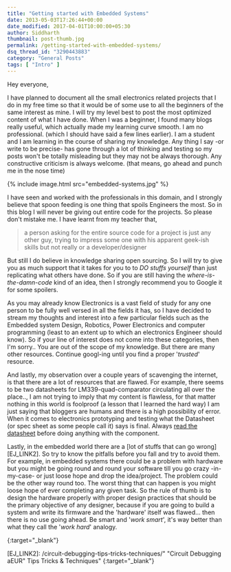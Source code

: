 ```yaml
---
title: "Getting started with Embedded Systems"
date: 2013-05-03T17:26:44+00:00
date_modified: 2017-04-01T10:00:00+05:30
author: Siddharth
thumbnail: post-thumb.jpg
permalink: /getting-started-with-embedded-systems/
dsq_thread_id: "3290443883"
category: "General Posts"
tags: [ "Intro" ]
---
```


Hey everyone,

I have planned to document all the small electronics related projects that I do in my free time so that it would be of some use to all the beginners of the same interest as mine. I will try my level best to post the most optimized content of what I have  done. When I was a beginner, I found many blogs really useful, which actually made my learning curve smooth. I am no professional. (which I should have said a few lines earlier). I am a student and I am learning in the course of sharing my knowledge. Any thing I say -or write to be precise-  has gone through a lot of thinking and testing so my posts won't be totally misleading but they may not be always thorough. Any constructive criticism is always welcome. (that means, go ahead and punch me in the nose time)

{% include image.html src="embedded-systems.jpg" %}

I have seen and worked with the professionals in this domain, and I strongly believe that spoon feeding is one thing that spoils Engineers the most. So in this blog I will never be giving out entire code for the projects. So please don't mistake me. I have learnt from my teacher that,

> a person asking for the entire source code for a project is just any other guy, trying to impress some one with his apparent geek-ish skills but not really or a developer/designer

But still I do believe in knowledge sharing open sourcing. So I will try to give you as much support that it takes for you to to _DO stuffs yourself_ than just replicating what others have done. So if you are still having the _where-is-the-damn-code_ kind of an idea, then I strongly recommend you to Google it for some spoilers.

As you may already know Electronics is a vast field of study for any one person to be fully well versed in all the fields it has, so I have decided to stream my thoughts and interest into a few particular fields such as the Embedded system Design, Robotics, Power Electronics and computer programming (least to an extent up to which an electronics Engineer should know). So if your line of interest does not come into these categories, then I'm sorry.. You are out of the scope of my knowledge. But there are many other resources. Continue googl-ing until you find a proper '_trusted_' resource.

And lastly, my observation over a couple years of scavenging the internet, is that there are a lot of resources that are flawed. For example, there seems to be two datasheets for LM339-quad-comparator circulating all over the place.., I am not trying to imply that my content is flawless, for that matter nothing in this world is foolproof (a lesson that I learned the hard way)  I am just saying that bloggers are humans and there is a high possibility of error. When it comes to electronics prototyping and testing what the Datasheet (or spec sheet as some people call it) says is final. Always [read the datasheet][EJ_LINK1] before doing anything with the component.

Lastly, in the embedded world there are a [lot of stuffs that can go wrong][EJ_LINK2]. So try to know the pitfalls before you fall and try to avoid them. For example, in embedded systems there could be a problem with hardware but you might be going round and round your software till you go crazy -in-my-case- or just loose hope and drop the idea/project. The problem could be the other way round too. The worst thing that can happen is you might loose hope of ever completing any given task. So the rule of thumb is to design the hardware properly with proper design practices that should be the primary objective of any designer, because if you are going to build a system and write its firmware and the 'hardware' itself was flawed... then there is no use going ahead. Be smart and '_work smart_', it's way better than what they call the '_work hard_' analogy.

[EJ_LINK1]: /are-you-reading-the-datasheet/ "Are you reading the datasheet? What to look for and how to find them!"
{:target="_blank"}

[EJ_LINK2]: /circuit-debugging-tips-tricks-techniques/" "Circuit Debugging aEUR" Tips Tricks & Techniques"
{:target="_blank"}
